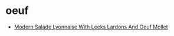 # oeuf

 * [Modern Salade Lyonnaise With Leeks Lardons And Oeuf Mollet](../index/m/modern-salade-lyonnaise-with-leeks-lardons-and-oeuf-mollet-51199020.json)
